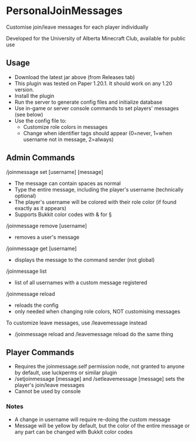 # PersonalJoinMessages
Customise join/leave messages for each player individually

Developed for the University of Alberta Minecraft Club, available for public use

## Usage
- Download the latest jar above (from Releases tab)
- This plugin was tested on Paper 1.20.1. It should work on any 1.20 version.
- Install the plugin
- Run the server to generate config files and initialize database
- Use in-game or server console commands to set players' messages (see below)
- Use the config file to:
  - Customize role colors in messages
  - Change when identifier tags should appear (0=never, 1=when username not in message, 2=always)

## Admin Commands
/joinmessage set [username] [message]
 - The message can contain spaces as normal
 - Type the entire message, including the player's username (technically optional)
 - The player's username will be colored with their role color (if found exactly as it appears)
 - Supports Bukkit color codes with \& for §

/joinmessage remove [username]
 - removes a user's message

/joinmessage get [username]
 - displays the message to the command sender (not global)

/joinmessage list
 - list of all usernames with a custom message registered

/joinmessage reload
 - reloads the config
 - only needed when changing role colors, NOT customising messages

To customize leave messages, use /leavemessage instead
 - /joinmessage reload and /leavemessage reload do the same thing

## Player Commands
- Requires the joinmessage.self permission node, not granted to anyone by default, use luckperms or similar plugin
- /setjoinmessage [message] and /setleavemessage [message] sets the player's join/leave messages
- Cannot be used by console


### Notes
 - A change in username will require re-doing the custom message
 - Message will be yellow by default, but the color of the entire message or any part can be changed with Bukkit color codes
